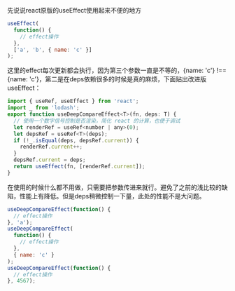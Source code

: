 先说说react原版的useEffect使用起来不便的地方

```javascript
useEffect(
  function() {
    // effect操作
  },
  ['a', 'b', { name: 'c' }]
);
```

这里的effect每次更新都会执行，因为第三个参数一直是不等的，{name: 'c'} !== {name: 'c'}，第二是在deps依赖很多的时候是真的麻烦，下面贴出改进版useEffect：

```javascript
import { useRef, useEffect } from 'react';
import _ from 'lodash';
export function useDeepCompareEffect<T>(fn, deps: T) {
  // 使用一个数字信号控制是否渲染，简化 react 的计算，也便于调试
  let renderRef = useRef<number | any>(0);
  let depsRef = useRef<T>(deps);
  if (!_.isEqual(deps, depsRef.current)) {
    renderRef.current++;
  }
  depsRef.current = deps;
  return useEffect(fn, [renderRef.current]);
}
```

在使用的时候什么都不用做，只需要把参数传进来就行。避免了之前的浅比较的缺陷，性能上有降低。但是deps稍微控制一下量，此处的性能不是大问题。

```javascript
useDeepCompareEffect(function() {
  // effect操作
}, 'a');
useDeepCompareEffect(
  function() {
    // effect操作
  },
  { name: 'c' }
);
useDeepCompareEffect(function() {
  // effect操作
}, 4567);
```